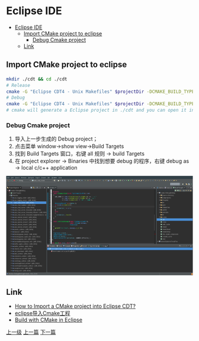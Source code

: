 # Eclipse IDE

<!-- @import "[TOC]" {cmd="toc" depthFrom=1 depthTo=6 orderedList=false} -->
<!-- code_chunk_output -->

* [Eclipse IDE](#eclipse-ide)
	* [Import CMake project to eclipse](#import-cmake-project-to-eclipse)
		* [Debug Cmake project](#debug-cmake-project)
	* [Link](#link)

<!-- /code_chunk_output -->

## Import CMake project to eclipse
```sh
mkdir ./cdt && cd ./cdt
# Release
cmake -G "Eclipse CDT4 - Unix Makefiles" $projectDir -DCMAKE_BUILD_TYPE:STRING=Release
# Debug
cmake -G "Eclipse CDT4 - Unix Makefiles" $projectDir -DCMAKE_BUILD_TYPE:STRING=Debug
# cmake will generate a Eclipse project in ./cdt and you can open it in Eclipse.
```

### Debug Cmake project
1. 导入上一步生成的 Debug project；
2. 点击菜单 window->show view->Build Targets
3. 找到 Build Targets 窗口，右键 all 规则 -> build Targets
4. 在 project explorer -> Binaries 中找到想要 debug 的程序，右键 debug as -> local c/c++ application  

![](../images/eclipse_201811262342_1.png)

## Link
* [How to Import a CMake project into Eclipse CDT?](https://www.systutorials.com/241292/how-to-import-a-cmake-project-into-eclipse-cdt/)
* [eclipse导入Cmake工程](https://blog.csdn.net/sean_8180/article/details/80676261)
* [Build with CMake in Eclipse](http://johnnado.com/use-cmake-with-eclipse/)


[上一级](README.md)
[上一篇](dynamicProgramming.md)
[下一篇](enterpriseArchitectClassView.md)
